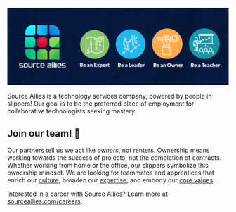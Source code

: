 [![Source Allies](https://raw.githubusercontent.com/sourceallies/.github/main/profile/sa-header.png)](https://sourceallies.com/)

Source Allies is a technology services company, powered by people in slippers!
Our goal is to be the preferred place of employment for collaborative technologists seeking mastery.

## Join our team! :wave:

Our partners tell us we act like *owners*, not renters.
Ownership means working towards the success of projects, not the completion of contracts.
Whether working from home or the office, our slippers symbolize this ownership mindset.
We are looking for teammates and apprentices that enrich our [culture](https://www.sourceallies.com/careers/), broaden our [expertise](https://www.sourceallies.com/our-expertise/), and embody our [core values](https://www.sourceallies.com/about-us/).

Interested in a career with Source Allies?
Learn more at [sourceallies.com/careers](https://www.sourceallies.com/careers/).
